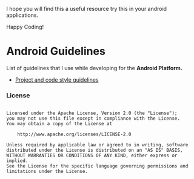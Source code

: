 I hope you will find this a useful resource try this in your android applications.

Happy Coding!

# Android Guidelines

List of guidelines that I use while developing for the __Android Platform.__ 

* [Project and code style guidelines](project_and_code_guidelines.md)

### License

```

Licensed under the Apache License, Version 2.0 (the "License");
you may not use this file except in compliance with the License.
You may obtain a copy of the License at

    http://www.apache.org/licenses/LICENSE-2.0

Unless required by applicable law or agreed to in writing, software
distributed under the License is distributed on an "AS IS" BASIS,
WITHOUT WARRANTIES OR CONDITIONS OF ANY KIND, either express or implied.
See the License for the specific language governing permissions and
limitations under the License.

```
